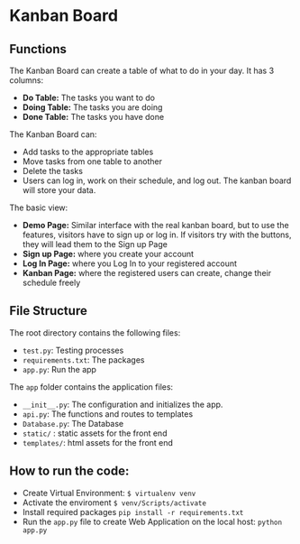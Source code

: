# Kanban Board

## Functions

The Kanban Board can create a table of what to do in your day. It has 3 columns:
- **Do Table:** The tasks you want to do
- **Doing Table:** The tasks you are doing
- **Done Table:** The tasks you have done

The Kanban Board can:
- Add tasks to the appropriate tables
- Move tasks from one table to another
- Delete the tasks
- Users can log in, work on their schedule, and log out. The kanban board will store your data.

The basic view:
- **Demo Page:** Similar interface with the real kanban board, but to use the features, visitors have to sign up or log in. If visitors try with the buttons, they will lead them to the Sign up Page
- **Sign up Page:** where you create your account
- **Log In Page:** where you Log In to your registered account
- **Kanban Page:** where the registered users can create, change their schedule freely

## File Structure

The root directory contains the following files:

- `test.py`: Testing processes
- `requirements.txt`: The packages 
- `app.py`: Run the app

The `app` folder contains the application files:
- `__init__.py`: The configuration and initializes the app.
- `api.py`: The functions and routes to templates
- `Database.py`: The Database
- `static/` : static assets for the front end
- `templates/`: html assets for the front end

## How to run the code: 
- Create Virtual Environment: `$ virtualenv venv `
- Activate the enviroment `$ venv/Scripts/activate `
- Install required packages `pip install -r requirements.txt`
- Run the `app.py` file to create Web Application on the local host: `python app.py`

